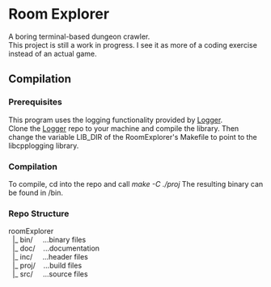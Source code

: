 # Room Explorer

A boring terminal-based dungeon crawler.  
This project is still a work in progress. I see it as more of a coding exercise instead of an actual game.

## Compilation

### Prerequisites
This program uses the logging functionality provided by [Logger](https://github.com/einKnie/Logger).  
Clone the [Logger](https://github.com/einKnie/Logger) repo to your machine and compile the library. Then change the variable LIB_DIR of the RoomExplorer's Makefile to point to the libcpplogging library.

### Compilation
To compile, cd into the repo and call <i>make -C ./proj</i>
The resulting binary can be found in /bin.

### Repo Structure
roomExplorer<br>
&nbsp;&nbsp;|_ bin/   &nbsp;&nbsp;&nbsp;&nbsp;...binary files<br>
&nbsp;&nbsp;|_ doc/   &nbsp;&nbsp;&nbsp;...documentation<br>
&nbsp;&nbsp;|_ inc/   &nbsp;&nbsp;&nbsp;&nbsp;...header files<br>
&nbsp;&nbsp;|_ proj/  &nbsp;&nbsp;&nbsp;...build files<br>
&nbsp;&nbsp;|_ src/   &nbsp;&nbsp;&nbsp;&nbsp;...source files<br>

